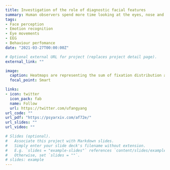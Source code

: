 ```yaml
---
title: Investigation of the role of diagnostic facial features 
summary: Human observers spend more time looking at the eyes, nose and mouth than other features on the faces. What are the contributions of these diagnostic facial features to emotion recognition?  
tags:
- Face perception
- Emotion recognition
- Eye movements
- EEG
- Behaviour perfomance
date: "2021-03-27T00:00:00Z"

# Optional external URL for project (replaces project detail page).
external_link: ""

image:
  caption: Heatmaps are representing the sum of fixation distribution across emotions
  focal_point: Smart

links:
- icon: twitter
  icon_pack: fab
  name: Follow
  url: https://twitter.com/ufangyang
url_code: ""
url_pdf: "https://psyarxiv.com/af72e/"
url_slides: ""
url_video: ""

# Slides (optional).
#   Associate this project with Markdown slides.
#   Simply enter your slide deck's filename without extension.
#   E.g. `slides = "example-slides"` references `content/slides/example-slides.md`.
#   Otherwise, set `slides = ""`.
# slides: example
---
```



